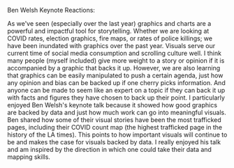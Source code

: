 Ben Welsh Keynote Reactions: 

As we've seen (especially over the last year) graphics and charts are a powerful and impactful tool for storytelling. 
Whether we are looking at COVID rates, election graphics, fire maps, or rates of police killings; we have been inundated with graphics over the past year. 
Visuals serve our current time of social media consumption and scrolling culture well.
I think many people (myself included) give more weight to a story or opinion if it is accompanied by a  graphic that backs it up.
However, we are also learning that graphics can be easily manipulated to push a certain agenda, just how any opinion and bias can be backed up if one cherry picks information.
And anyone can be made to seem like an expert on a topic if they can back it up with facts and figures they have chosen to back up their point.
I particularly enjoyed Ben Welsh's keynote talk because it showed how good graphics are backed by data and just how much work can go into meaningful visuals. 
Ben shared how some of their visual stories have been the most trafficked pages, including their COVID count map (the highest trafficked page in the history of the LA times). 
This points to how important visuals will continue to be and makes the case for visuals backed by data. 
I really enjoyed his talk and am inspired by the direction in which one could take their data and mapping skills. 
